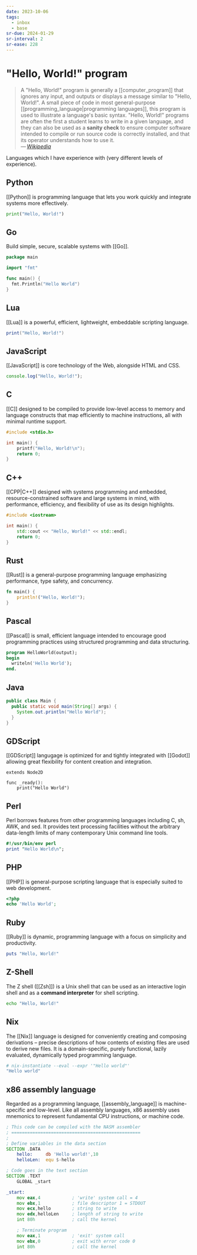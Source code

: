 ```yaml
---
date: 2023-10-06
tags:
  - inbox
  - base
sr-due: 2024-01-29
sr-interval: 2
sr-ease: 228
---
```


# "Hello, World!" program

> A "Hello, World!" program is generally a [[computer_program]] that ignores any
> input, and outputs or displays a message similar to "Hello, World!". A small
> piece of code in most general-purpose [[programming_language|programming
> languages]], this program is used to illustrate a language's basic syntax.
> "Hello, World!" programs are often the first a student learns to write in a
> given language, and they can also be used as a **sanity check** to ensure
> computer software intended to compile or run source code is correctly
> installed, and that its operator understands how to use it.\
> — <cite>[Wikipedia](https://en.wikipedia.org/wiki/%22Hello,_World!%22_program)</cite>

Languages which I have experience with (very different levels of experience).

## Python

[[Python]] is programming language that lets you work quickly and integrate
systems more effectively.

```python
print("Hello, World!")
```

## Go

Build simple, secure, scalable systems with [[Go]].

```go
package main

import "fmt"

func main() {
  fmt.Println("Hello World")
}
```

## Lua

[[Lua]] is a powerful, efficient, lightweight, embeddable scripting language.

```lua
print("Hello, World!")
```

## JavaScript

[[JavaScript]] is core technology of the Web, alongside HTML and CSS.

```javascript
console.log("Hello, World!");
```

## C

[[C]] designed to be compiled to provide low-level access to memory and language
constructs that map efficiently to machine instructions, all with minimal
runtime support.

```c
#include <stdio.h>

int main() {
    printf("Hello, World!\n");
    return 0;
}
```

## C++

[[CPP|C++]] designed with systems programming and embedded, resource-constrained
software and large systems in mind, with performance, efficiency, and
flexibility of use as its design highlights.

```cpp
#include <iostream>

int main() {
    std::cout << "Hello, World!" << std::endl;
    return 0;
}
```

## Rust

[[Rust]] is a general-purpose programming language emphasizing performance, type
safety, and concurrency.

```rust
fn main() {
    println!("Hello, World!");
}
```

## Pascal

[[Pascal]] is small, efficient language intended to encourage good programming
practices using structured programming and data structuring.

```pascal
program HelloWorld(output);
begin
  writeln('Hello World');
end.
```

## Java

```java
public class Main {
  public static void main(String[] args) {
    System.out.println("Hello World");
  }
}
```

## GDScript

[[GDScript]] langugage is optimized for and tightly integrated with [[Godot]]
allowing great flexibility for content creation and integration.

```gdscript
extends Node2D

func _ready():
    print("Hello World")
```

## Perl

Perl borrows features from other programming languages including C, sh, AWK, and
sed. It provides text processing facilities without the arbitrary data-length
limits of many contemporary Unix command line tools.

```perl
#!/usr/bin/env perl
print "Hello World\n";
```

## PHP

[[PHP]] is general-purpose scripting language that is especially suited to web
development.

```php
<?php
echo 'Hello World';
```

## Ruby

[[Ruby]] is dynamic, programming language with a focus on simplicity and
productivity.

```ruby
puts "Hello, World!"
```

## Z-Shell

The Z shell ([[Zsh]]) is a Unix shell that can be used as an interactive login shell
and as a **command interpreter** for shell scripting.

```zsh
echo "Hello, World!"
```

## Nix

The [[Nix]] language is designed for conveniently creating and composing
derivations – precise descriptions of how contents of existing files are used to
derive new files. It is a domain-specific, purely functional, lazily evaluated,
dynamically typed programming language.

```nix
# nix-instantiate --eval --expr '"Hello world"'
"Hello world"
```

## x86 assembly language

Regarded as a programming language, [[assembly_language]] is machine-specific
and low-level. Like all assembly languages, x86 assembly uses mnemonics to
represent fundamental CPU instructions, or machine code.

```asm
; This code can be compiled with the NASM assembler
; =================================================
;
; Define variables in the data section
SECTION .DATA
	hello:     db 'Hello world!',10
	helloLen:  equ $-hello

; Code goes in the text section
SECTION .TEXT
	GLOBAL _start

_start:
	mov eax,4            ; 'write' system call = 4
	mov ebx,1            ; file descriptor 1 = STDOUT
	mov ecx,hello        ; string to write
	mov edx,helloLen     ; length of string to write
	int 80h              ; call the kernel

	; Terminate program
	mov eax,1            ; 'exit' system call
	mov ebx,0            ; exit with error code 0
	int 80h              ; call the kernel
```
